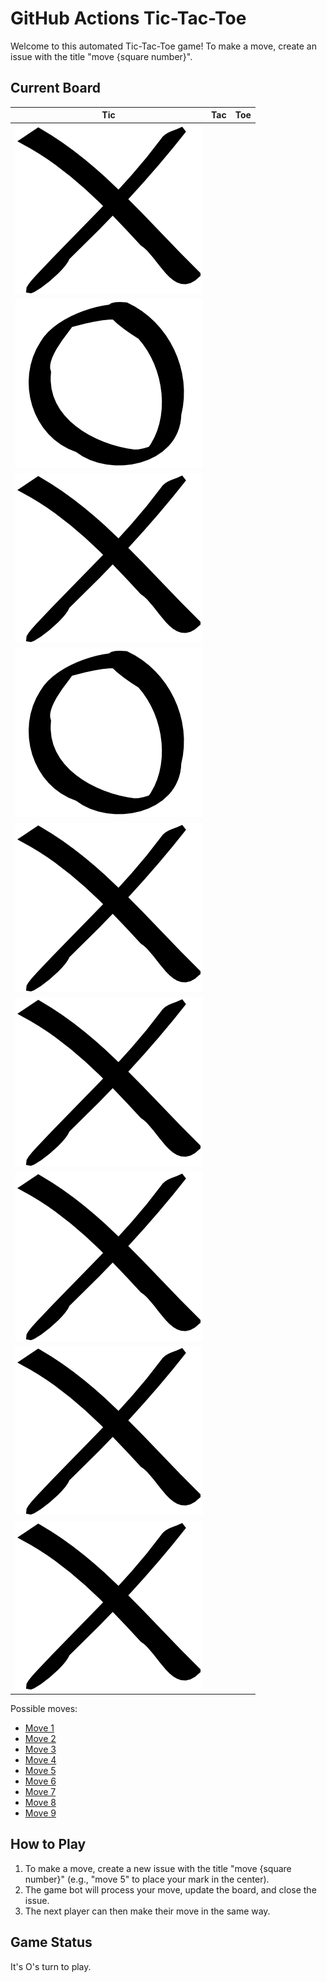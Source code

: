 # GitHub Actions Tic-Tac-Toe

Welcome to this automated Tic-Tac-Toe game! To make a move, create an issue with the title "move {square number}".

## Current Board

| Tic | Tac | Toe |
|--|--|--|
| [![](/img/x.png)](https://github.com/Coding4Hours/tic_tac_toe/issues/new?title=move%201) | 
[![O](/img/o.png)](https://github.com/Coding4Hours/tic_tac_toe/issues/new?title=move%202) | 
[![](/img/x.png)](https://github.com/Coding4Hours/tic_tac_toe/issues/new?title=move%203) |
| [![O](/img/o.png)](https://github.com/Coding4Hours/tic_tac_toe/issues/new?title=move%204) | 
[![](/img/x.png)](https://github.com/Coding4Hours/tic_tac_toe/issues/new?title=move%205) | 
[![X](/img/x.png)](https://github.com/Coding4Hours/tic_tac_toe/issues/new?title=move%206) |
| [![](/img/x.png)](https://github.com/Coding4Hours/tic_tac_toe/issues/new?title=move%207) | 
[![](/img/x.png)](https://github.com/Coding4Hours/tic_tac_toe/issues/new?title=move%208) | 
[![X](/img/x.png)](https://github.com/Coding4Hours/tic_tac_toe/issues/new?title=move%209) |


Possible moves:

- [Move 1](https://github.com/Coding4Hours/tic_tac_toe/issues/new?title=move%201)
- [Move 2](https://github.com/Coding4Hours/tic_tac_toe/issues/new?title=move%202)
- [Move 3](https://github.com/Coding4Hours/tic_tac_toe/issues/new?title=move%203)
- [Move 4](https://github.com/Coding4Hours/tic_tac_toe/issues/new?title=move%204)
- [Move 5](https://github.com/Coding4Hours/tic_tac_toe/issues/new?title=move%205)
- [Move 6](https://github.com/Coding4Hours/tic_tac_toe/issues/new?title=move%206)
- [Move 7](https://github.com/Coding4Hours/tic_tac_toe/issues/new?title=move%207)
- [Move 8](https://github.com/Coding4Hours/tic_tac_toe/issues/new?title=move%208)
- [Move 9](https://github.com/Coding4Hours/tic_tac_toe/issues/new?title=move%209)


## How to Play

1. To make a move, create a new issue with the title "move {square number}" (e.g., "move 5" to place your mark in the center).
2. The game bot will process your move, update the board, and close the issue.
3. The next player can then make their move in the same way.

## Game Status

It's O's turn to play.
